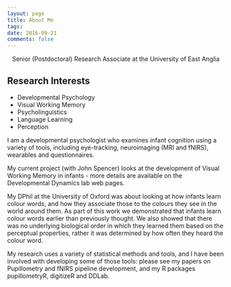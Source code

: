 ```yaml
---
layout: page
title: About Me
tags:
date: 2016-09-21
comments: false
---
```


<center>Senior (Postdoctoral) Research Associate at the University of East Anglia</center>

## Research Interests
* Developmental Psychology
* Visual Working Memory
* Psycholinguistics
* Language Learning
* Perception

I am a developmental psychologist who examines infant cognition using a variety of tools, including eye-tracking, neuroimaging (MRI and fNIRS), wearables and questionnaires.

My current project (with John Spencer) looks at the development of Visual Working Memory in infants - more details are available on the Developmental Dynamics lab web pages.

My DPhil at the University of Oxford was about looking at how infants learn colour words,
and how they associate those to the colours they see in the world around them. As part of this work we demonstrated that infants learn colour words earlier than previously thought. We also showed that there was no underlying biological order in which they learned them based on the perceptual properties, rather it was determined by how often they heard the colour word.

My research uses a variety of statistical methods and tools, and I have been involved with developing some of those tools: please see my papers on Pupillometry and fNIRS pipeline development, and my R packages pupillometryR, digitizeR and DDLab.
